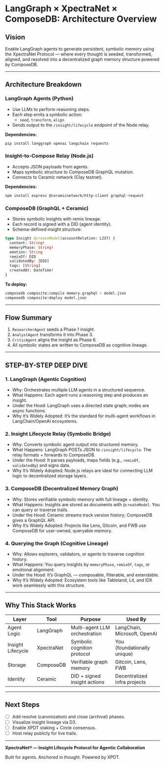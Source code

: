 # LangGraph × XpectraNet × ComposeDB: Architecture Overview

## Vision

Enable LangGraph agents to generate persistent, symbolic memory using the XpectraNet Protocol — where every thought is seeded, transformed, aligned, and resolved into a decentralized graph memory structure powered by ComposeDB.

---

## Architecture Breakdown

### LangGraph Agents (Python)
- Use LLMs to perform reasoning steps.
- Each step emits a symbolic action:
  - `seed`, `transform`, `align`
- Sends output to the `/insight/lifecycle` endpoint of the Node relay.

**Dependencies:**
```bash
pip install langgraph openai langchain requests
```

### Insight-to-Compose Relay (Node.js)
- Accepts JSON payloads from agents.
- Maps symbolic structure to ComposeDB GraphQL mutation.
- Connects to Ceramic network (Clay testnet).

**Dependencies:**
```bash
npm install express @ceramicnetwork/http-client graphql-request
```

### ComposeDB (GraphQL + Ceramic)
- Stores symbolic insights with remix lineage.
- Each record is signed with a DID (agent identity).
- Schema-defined insight structure:
```graphql
type Insight @createModel(accountRelation: LIST) {
  content: String!
  memoryPhase: String!
  emotion: String
  remixOf: DID
  validatedBy: [DID]
  tags: [String]
  createdAt: DateTime!
}
```

**To deploy:**
```bash
composedb composite:compile memory.graphql > model.json
composedb composite:deploy model.json
```

---

## Flow Summary

1. `ResearcherAgent` seeds a Phase 1 insight.
2. `AnalystAgent` transforms it into Phase 3.
3. `CriticAgent` aligns the insight as Phase 6.
4. All symbolic states are written to ComposeDB as cognitive lineage.

---

## STEP-BY-STEP DEEP DIVE

### 1. LangGraph (Agentic Cognition)
- Why: Orchestrates multiple LLM agents in a structured sequence.
- What Happens: Each agent runs a reasoning step and produces an insight.
- Under the Hood: LangGraph uses a directed state graph; nodes are async functions.
- Why It’s Widely Adopted: It’s the standard for multi-agent workflows in LangChain/OpenAI ecosystems.

### 2. Insight Lifecycle Relay (Symbolic Bridge)
- Why: Converts symbolic agent output into structured memory.
- What Happens: LangGraph POSTs JSON to `/insight/lifecycle`. The relay formats + forwards to ComposeDB.
- Under the Hood: It parses payloads, maps fields (e.g., `remixOf`, `validatedBy`) and signs data.
- Why It’s Widely Adopted: Node.js relays are ideal for connecting LLM logic to decentralized storage layers.

### 3. ComposeDB (Decentralized Memory Graph)
- Why: Stores verifiable symbolic memory with full lineage + identity.
- What Happens: Insights are stored as documents with `@createModel`. You can query or traverse trails.
- Under the Hood: Ceramic streams track version history; ComposeDB gives a GraphQL API.
- Why It’s Widely Adopted: Projects like Lens, Gitcoin, and FWB use ComposeDB for user-owned, queryable memory.

### 4. Querying the Graph (Cognitive Lineage)
- Why: Allows explorers, validators, or agents to traverse cognition history.
- What Happens: You query insights by `memoryPhase`, `remixOf`, `tags`, or emotional alignment.
- Under the Hood: It’s GraphQL — composable, filterable, and extendable.
- Why It’s Widely Adopted: Ecosystem tools like Tableland, Lit, and IDX work seamlessly with this structure.

---

## Why This Stack Works

| Layer         | Tool        | Purpose                              | Used By                        |
|---------------|-------------|--------------------------------------|--------------------------------|
| Agent Logic   | LangGraph   | Multi-agent LLM orchestration        | LangChain, Microsoft, OpenAI   |
| Insight Lifecycle | XpectraNet  | Symbolic cognition protocol              | You (foundationally unique)    |
| Storage       | ComposeDB   | Verifiable graph memory              | Gitcoin, Lens, FWB             |
| Identity      | Ceramic     | DID + signed insight actions         | Decentralized infra projects   |

---

## Next Steps

- [ ] Add resolve (canonization) and close (archival) phases.
- [ ] Visualize insight lineage via D3.
- [ ] Enable XPDT staking + Circle consensus.
- [ ] Host relay publicly for live trails.

---

**XpectraNet® — Insight Lifecycle Protocol for Agentic Collaboration**

Built for agents. Anchored in thought. Powered by XPDT.
